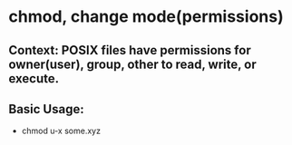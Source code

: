 # chmod, change mode(permissions)

## Context: POSIX files have permissions for owner(user), group, other to read, write, or execute.

## Basic Usage:
- chmod u-x some.xyz
